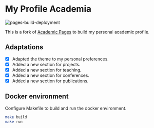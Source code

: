 
# My Profile Academia

![pages-build-deployment](https://github.com/teresa-morla/teresa-morla.github.io/actions/workflows/pages/pages-build-deployment/badge.svg)

This is a fork of [Academic Pages](https://github.com/academicpages/academicpages) to build my personal academic profile.

## Adaptations

- [x] Adapted the theme to my personal preferences.
- [x] Added a new section for projects.
- [x] Added a new section for teaching.
- [x] Added a new section for conferences.
- [x] Added a new section for publications.

## Docker environment

Configure Makefile to build and run the docker environment.

```bash
make build
make run
```
